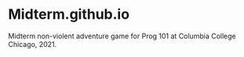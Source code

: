 # Midterm.github.io
 Midterm non-violent adventure game for Prog 101 at Columbia College Chicago, 2021.
